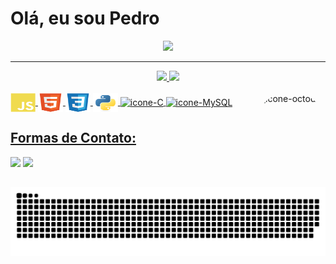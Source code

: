 # Olá, eu sou Pedro <!--gif com width="50" no futuro-->

<a href="https://github.com/Pedro35803">

<div align="center">
  <img src="https://readme-typing-svg.herokuapp.com?font=monospace&color=00ffd2&size=20&center=true&vCenter=true&lines=Um+Apaixonado+por+Progamação!;Atualmente+Estudante+de+ADS">
</div>

----

<div align="center">
  <img src="https://github-readme-stats.vercel.app/api?username=pedro35803&show_icons=true&theme=dracula&include_all_commits=true&count_private=true"/>
  <img src="https://github-readme-stats.vercel.app/api/top-langs/?username=pedro35803&layout=demo&langs_count=7&theme=dracula"/>
</div>

<div style="display: inline_block"><br>
  <img align="center" alt="icone-Js" height="30" width="40" src="https://raw.githubusercontent.com/devicons/devicon/master/icons/javascript/javascript-plain.svg">
  <img align="center" alt="icone-HTML" height="30" width="40" src="https://raw.githubusercontent.com/devicons/devicon/master/icons/html5/html5-original.svg">
  <img align="center" alt="icone-CSS" height="30" width="40" src="https://raw.githubusercontent.com/devicons/devicon/master/icons/css3/css3-original.svg">
  <img align="center" alt="icone-Python" height="30" width="40" src="https://raw.githubusercontent.com/devicons/devicon/master/icons/python/python-original.svg">
  <img align="center" alt="icone-C" height="30" width="40" src="https://cdn.jsdelivr.net/gh/devicons/devicon/icons/c/c-original.svg">
  <img align="center" alt="icone-MySQL" height="30" width="40" src="https://cdn.jsdelivr.net/gh/devicons/devicon/icons/mysql/mysql-original.svg">
  <img align="right" alt="icone-octodex" height="150" style="border-radius:50px;" src="https://octodex.github.com/images/privateinvestocat.jpg">
</div>

## Formas de Contato:

<div>
  <a href="https://www.linkedin.com/in/pedro-pereira-de-morais-j%C3%BAnior-4bb7bb213/" target="_blank"><img src="https://img.shields.io/badge/-LinkedIn-%230077B5?style=for-the-badge&logo=linkedin&logoColor=white" target="_blank"></a>
  <a href = "mailto:pedrojuniorifpb@gmail.com"><img src="https://img.shields.io/badge/-Gmail-%23333?style=for-the-badge&logo=gmail&logoColor=white" target="_blank"></a>
  
  ![Snake animation](https://github.com/pedro35803/pedro35803/blob/output/github-contribution-grid-snake.svg)
</div>
